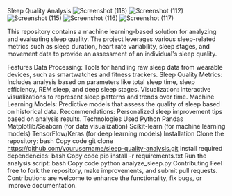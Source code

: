 Sleep Quality Analysis
![Screenshot (118)](https://github.com/user-attachments/assets/22c27d91-1382-489a-b98c-9e9138a14302)
![Screenshot (112)](https://github.com/user-attachments/assets/ae036a3b-ab44-43be-9899-8f7d902e7b08)
![Screenshot (115)](https://github.com/user-attachments/assets/ab941d64-fbb0-4aef-8101-c57dd8f46169)
![Screenshot (116)](https://github.com/user-attachments/assets/fc301a23-46c5-4117-a301-d23ab6cff506)
![Screenshot (117)](https://github.com/user-attachments/assets/194d5629-a245-4613-95ba-6833d7283a69)

This repository contains a machine learning-based solution for analyzing and evaluating sleep quality. The project leverages various sleep-related metrics such as sleep duration, heart rate variability, sleep stages, and movement data to provide an assessment of an individual's sleep quality.

Features
Data Processing: Tools for handling raw sleep data from wearable devices, such as smartwatches and fitness trackers.
Sleep Quality Metrics: Includes analysis based on parameters like total sleep time, sleep efficiency, REM sleep, and deep sleep stages.
Visualization: Interactive visualizations to represent sleep patterns and trends over time.
Machine Learning Models: Predictive models that assess the quality of sleep based on historical data.
Recommendations: Personalized sleep improvement tips based on analysis results.
Technologies Used
Python
Pandas
Matplotlib/Seaborn (for data visualization)
Scikit-learn (for machine learning models)
TensorFlow/Keras (for deep learning models)
Installation
Clone the repository:
bash
Copy code
git clone https://github.com/yourusername/sleep-quality-analysis.git
Install required dependencies:
bash
Copy code
pip install -r requirements.txt
Run the analysis script:
bash
Copy code
python analyze_sleep.py
Contributing
Feel free to fork the repository, make improvements, and submit pull requests. Contributions are welcome to enhance the functionality, fix bugs, or improve documentation.
